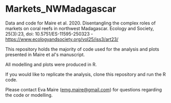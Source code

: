# Markets_NWMadagascar
Data and code for Maire et al. 2020.  Disentangling the complex roles of markets on coral reefs in northwest Madagascar. Ecology and Society, 25(3):23, doi: 10.5751/ES-11595-250323 - https://www.ecologyandsociety.org/vol25/iss3/art23/

This repository holds the majority of code used for the analysis and plots presented in Maire et al's manuscript.

All modelling and plots were produced in R. 

If you would like to replicate the analysis, clone this repository and run the R code.

Please contact Eva Maire (emg.maire@gmail.com) for questions regarding the code or modelling.
